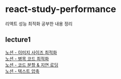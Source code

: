 # react-study-performance
리액트 성능 최적화 공부한 내용 정리

## lecture1
[노션 - 이미지 사이즈 최적화](https://www.notion.so/c18cf58e4ba140e187be5125a13d4f83?pvs=4)
<br>
[노션 - 병목 코드 최적화](https://www.notion.so/f9ceaed0b1b24f2892d8a862ed914cd1?pvs=4)
<br>
[노션 - 코드 분할 & 지연 로딩](https://www.notion.so/9e89631b55174d1ca6d9966cdf8f8fb3?pvs=4)
<br>
[노션 - 텍스트 압축](https://www.notion.so/fe0ce819ceb94a2193df07d2f4b89ee5?pvs=4)
